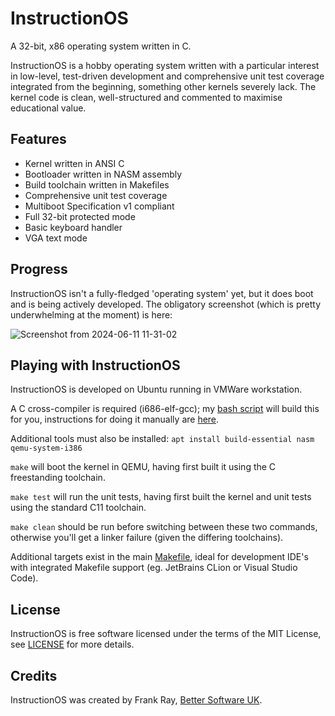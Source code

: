 # InstructionOS

A 32-bit, x86 operating system written in C. 

InstructionOS is a hobby operating system written with a particular interest in low-level, test-driven development and comprehensive unit test coverage integrated from the beginning, something other kernels severely lack. The kernel code is clean, well-structured and commented to maximise educational value.

## Features

* Kernel written in ANSI C
* Bootloader written in NASM assembly
* Build toolchain written in Makefiles
* Comprehensive unit test coverage
* Multiboot Specification v1 compliant
* Full 32-bit protected mode
* Basic keyboard handler
* VGA text mode 

## Progress

InstructionOS isn't a fully-fledged 'operating system' yet, but it does boot and is being actively developed. The obligatory screenshot (which is pretty underwhelming at the moment) is here:

![Screenshot from 2024-06-11 11-31-02](https://github.com/FrankRay78/InstructionOS/assets/52075808/025c2eed-c4d0-4208-a3d0-ce08dde13121)

## Playing with InstructionOS

InstructionOS is developed on Ubuntu running in VMWare workstation.

A C cross-compiler is required (i686-elf-gcc); my [bash script](https://github.com/FrankRay78/InstructionOS/blob/main/i686-elf-gcc-build.sh) will build this for you, instructions for doing it manually are [here](https://wiki.osdev.org/GCC_Cross-Compiler).

Additional tools must also be installed: `apt install build-essential nasm qemu-system-i386`

`make` will boot the kernel in QEMU, having first built it using the C freestanding toolchain.

`make test` will run the unit tests, having first built the kernel and unit tests using the standard C11 toolchain.

`make clean` should be run before switching between these two commands, otherwise you'll get a linker failure (given the differing toolchains).

Additional targets exist in the main [Makefile](https://github.com/FrankRay78/InstructionOS/blob/main/Makefile), ideal for development IDE's with integrated Makefile support (eg. JetBrains CLion or Visual Studio Code).

## License

InstructionOS is free software licensed under the terms of the MIT License, see [LICENSE](https://github.com/FrankRay78/InstructionOS/blob/main/LICENSE) for more details.

## Credits

InstructionOS was created by Frank Ray, [Better Software UK](https://bettersoftware.uk).
